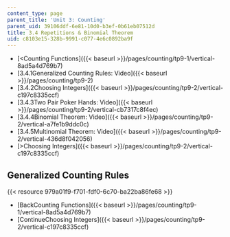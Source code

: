 ```yaml
---
content_type: page
parent_title: 'Unit 3: Counting'
parent_uid: 39106ddf-6e81-10d0-b3ef-0b61eb07512d
title: 3.4 Repetitions & Binomial Theorem
uid: c8103e15-328b-9991-c077-4e6c0892ba9f
---
```


*   [<Counting Functions]({{< baseurl >}}/pages/counting/tp9-1/vertical-8ad5a4d769b7)
*   [3.4.1Generalized Counting Rules: Video]({{< baseurl >}}/pages/counting/tp9-2)
*   [3.4.2Choosing Integers]({{< baseurl >}}/pages/counting/tp9-2/vertical-c197c8335ccf)
*   [3.4.3Two Pair Poker Hands: Video]({{< baseurl >}}/pages/counting/tp9-2/vertical-cb7317c8f4ec)
*   [3.4.4Binomial Theorem: Video]({{< baseurl >}}/pages/counting/tp9-2/vertical-a7fe1b9ddc0c)
*   [3.4.5Multinomial Theorem: Video]({{< baseurl >}}/pages/counting/tp9-2/vertical-436d8f042056)
*   [\>Choosing Integers]({{< baseurl >}}/pages/counting/tp9-2/vertical-c197c8335ccf)

Generalized Counting Rules
--------------------------

{{< resource 979a01f9-f701-fdf0-6c70-ba22ba86fe68 >}}

*   [BackCounting Functions]({{< baseurl >}}/pages/counting/tp9-1/vertical-8ad5a4d769b7)
*   [ContinueChoosing Integers]({{< baseurl >}}/pages/counting/tp9-2/vertical-c197c8335ccf)